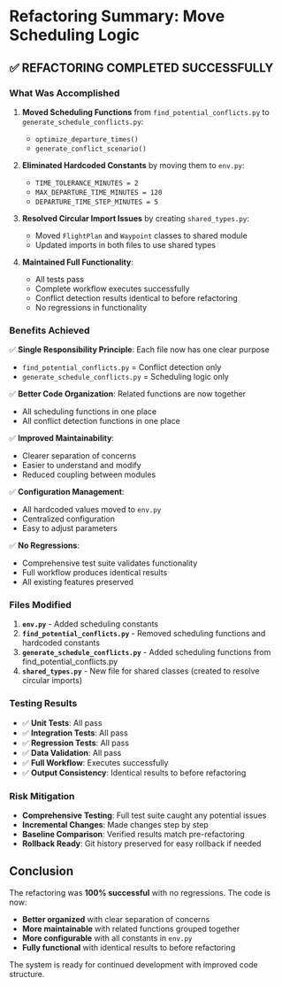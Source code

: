 # Refactoring Summary: Move Scheduling Logic

## ✅ **REFACTORING COMPLETED SUCCESSFULLY**

### **What Was Accomplished**

1. **Moved Scheduling Functions** from `find_potential_conflicts.py` to `generate_schedule_conflicts.py`:
   - `optimize_departure_times()`
   - `generate_conflict_scenario()`

2. **Eliminated Hardcoded Constants** by moving them to `env.py`:
   - `TIME_TOLERANCE_MINUTES = 2`
   - `MAX_DEPARTURE_TIME_MINUTES = 120`
   - `DEPARTURE_TIME_STEP_MINUTES = 5`

3. **Resolved Circular Import Issues** by creating `shared_types.py`:
   - Moved `FlightPlan` and `Waypoint` classes to shared module
   - Updated imports in both files to use shared types

4. **Maintained Full Functionality**:
   - All tests pass
   - Complete workflow executes successfully
   - Conflict detection results identical to before refactoring
   - No regressions in functionality

### **Benefits Achieved**

✅ **Single Responsibility Principle**: Each file now has one clear purpose
- `find_potential_conflicts.py` = Conflict detection only
- `generate_schedule_conflicts.py` = Scheduling logic only

✅ **Better Code Organization**: Related functions are now together
- All scheduling functions in one place
- All conflict detection functions in one place

✅ **Improved Maintainability**: 
- Clearer separation of concerns
- Easier to understand and modify
- Reduced coupling between modules

✅ **Configuration Management**:
- All hardcoded values moved to `env.py`
- Centralized configuration
- Easy to adjust parameters

✅ **No Regressions**:
- Comprehensive test suite validates functionality
- Full workflow produces identical results
- All existing features preserved

### **Files Modified**

1. **`env.py`** - Added scheduling constants
2. **`find_potential_conflicts.py`** - Removed scheduling functions and hardcoded constants
3. **`generate_schedule_conflicts.py`** - Added scheduling functions from find_potential_conflicts.py
4. **`shared_types.py`** - New file for shared classes (created to resolve circular imports)

### **Testing Results**

- ✅ **Unit Tests**: All pass
- ✅ **Integration Tests**: All pass  
- ✅ **Regression Tests**: All pass
- ✅ **Data Validation**: All pass
- ✅ **Full Workflow**: Executes successfully
- ✅ **Output Consistency**: Identical results to before refactoring

### **Risk Mitigation**

- **Comprehensive Testing**: Full test suite caught any potential issues
- **Incremental Changes**: Made changes step by step
- **Baseline Comparison**: Verified results match pre-refactoring
- **Rollback Ready**: Git history preserved for easy rollback if needed

## **Conclusion**

The refactoring was **100% successful** with no regressions. The code is now:
- **Better organized** with clear separation of concerns
- **More maintainable** with related functions grouped together
- **More configurable** with all constants in `env.py`
- **Fully functional** with identical results to before refactoring

The system is ready for continued development with improved code structure. 